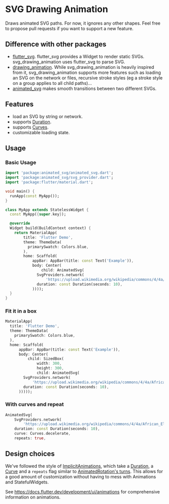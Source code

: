 # SVG Drawing Animation

Draws animated SVG paths. For now, it ignores any other shapes. Feel free to propose pull requests if you want to support a new feature.

## Difference with other packages

- [flutter_svg](https://pub.dev/packages/flutter_svg). flutter_svg provides a Widget to render static SVGs. svg_drawing_animation uses flutter_svg to parse SVG.
- [drawing_animation](https://pub.dartlang.org/packages/drawing_animation). While svg_drawing_animation is heavily inspired from it, svg_drawing_animation supports more features such as loading an SVG on the network or files, recursive stroke styles (eg a stroke style on a group applies to all child paths)...
- [animated_svg](https://pub.dev/packages/animated_svg) makes smooth transitions between two different SVGs.

## Features

- load an SVG by string or network.
- supports [Duration](https://api.flutter.dev/flutter/dart-core/Duration-class.html).
- supports [Curves](https://api.flutter.dev/flutter/animation/Curve-class.html).
- customizable loading state.

## Usage

### Basic Usage

```dart
import 'package:animated_svg/animated_svg.dart';
import 'package:animated_svg/svg_provider.dart';
import 'package:flutter/material.dart';

void main() {
  runApp(const MyApp());
}

class MyApp extends StatelessWidget {
  const MyApp({super.key});

  @override
  Widget build(BuildContext context) {
    return MaterialApp(
        title: 'Flutter Demo',
        theme: ThemeData(
          primarySwatch: Colors.blue,
        ),
        home: Scaffold(
            appBar: AppBar(title: const Text('Example')),
            body: Center(
                child: AnimatedSvg(
              SvgProviders.network(
                  'https://upload.wikimedia.org/wikipedia/commons/4/4a/African_Elephant_SVG.svg'),
              duration: const Duration(seconds: 10),
            ))));
  }
}
```

### Fit it in a box

```dart
MaterialApp(
  title: 'Flutter Demo',
  theme: ThemeData(
    primarySwatch: Colors.blue,
  ),
  home: Scaffold(
      appBar: AppBar(title: const Text('Example')),
      body: Center(
          child: SizedBox(
              width: 300,
              height: 300,
              child: AnimatedSvg(
        SvgProviders.network(
            'https://upload.wikimedia.org/wikipedia/commons/4/4a/African_Elephant_SVG.svg'),
        duration: const Duration(seconds: 10),
      )))));
```

### With curves and repeat

```dart
AnimatedSvg(
    SvgProviders.network(
        'https://upload.wikimedia.org/wikipedia/commons/4/4a/African_Elephant_SVG.svg'),
    duration: const Duration(seconds: 10),
    curve: Curves.decelerate,
    repeats: true,
```

## Design choices

We've followed the style of [ImplicitAnimations](https://api.flutter.dev/flutter/widgets/ImplicitlyAnimatedWidget-class.html), which take a [Duration](https://api.flutter.dev/flutter/dart-core/Duration-class.html), a [Curve](https://api.flutter.dev/flutter/animation/Curve-class.html) and a `repeats` flag similar to [AnimatedRotation's turns](https://api.flutter.dev/flutter/widgets/AnimatedRotation/turns.html). This allows for a good amount of customization without having to mess with Animations and StatefulWidgets.

See <https://docs.flutter.dev/development/ui/animations> for comprehensive information on animations.
